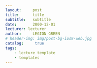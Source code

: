 ```yaml
---
layout:     post
title:      title
subtitle:   subtitle
date:       2000-12-01
lecturer: lecturer
author:     LEGION GREEN
# header-img: img/post-bg-ios9-web.jpg
catalog: 	 true
tags: 
    - lecture template
    - templates
---
```

